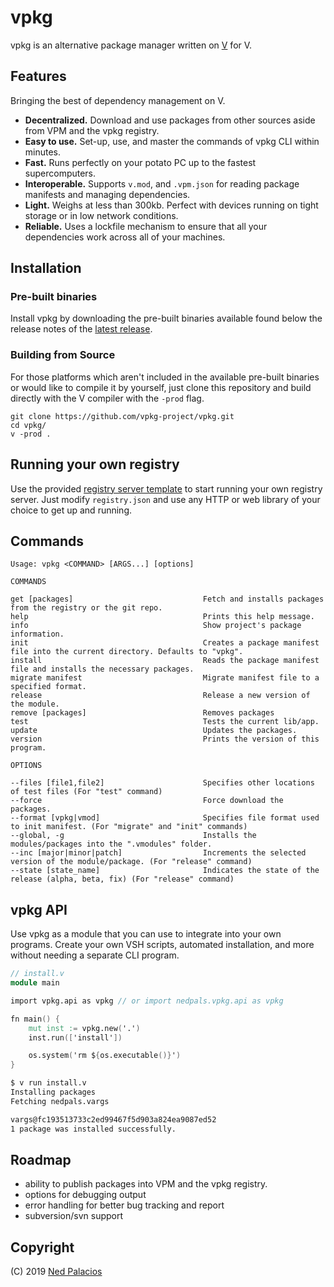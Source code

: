 # vpkg 
vpkg is an alternative package manager written on [V](https://github.com/vlang/v) for V.

## Features
Bringing the best of dependency management on V.
- **Decentralized.** Download and use packages from other sources aside from VPM and the vpkg registry.
- **Easy to use.** Set-up, use, and master the commands of vpkg CLI within minutes.
- **Fast.** Runs perfectly on your potato PC up to the fastest supercomputers.
- **Interoperable.** Supports `v.mod`, and `.vpm.json` for reading package manifests and managing dependencies.
- **Light.** Weighs at less than 300kb. Perfect with devices running on tight storage or in low network conditions.
- **Reliable.** Uses a lockfile mechanism to ensure that all your dependencies work across all of your machines.

## Installation
### Pre-built binaries
Install vpkg by downloading the pre-built binaries available found below the release notes of the [latest release](https://github.com/vpkg-project/vpkg/releases).

### Building from Source
For those platforms which aren't included in the available pre-built binaries or would like to compile it by yourself, just clone this repository and build directly with the V compiler with the `-prod` flag.
```
git clone https://github.com/vpkg-project/vpkg.git
cd vpkg/
v -prod .
```

## Running your own registry
Use the provided [registry server template](https://github.com/vpkg-project/registry-template) to start running your own registry server. Just modify `registry.json` and use any HTTP or web library of your choice to get up and running.

## Commands
```
Usage: vpkg <COMMAND> [ARGS...] [options]

COMMANDS

get [packages]                             Fetch and installs packages from the registry or the git repo.
help                                       Prints this help message.
info                                       Show project's package information.
init                                       Creates a package manifest file into the current directory. Defaults to "vpkg".
install                                    Reads the package manifest file and installs the necessary packages.
migrate manifest                           Migrate manifest file to a specified format.
release                                    Release a new version of the module.
remove [packages]                          Removes packages
test                                       Tests the current lib/app.
update                                     Updates the packages.
version                                    Prints the version of this program.

OPTIONS

--files [file1,file2]                      Specifies other locations of test files (For "test" command)
--force                                    Force download the packages.
--format [vpkg|vmod]                       Specifies file format used to init manifest. (For "migrate" and "init" commands)
--global, -g                               Installs the modules/packages into the ".vmodules" folder.
--inc [major|minor|patch]                  Increments the selected version of the module/package. (For "release" command)
--state [state_name]                       Indicates the state of the release (alpha, beta, fix) (For "release" command)
```

## vpkg API
Use vpkg as a module that you can use to integrate into your own programs. Create your own VSH scripts, automated installation, and more without needing a separate CLI program.

```v
// install.v
module main

import vpkg.api as vpkg // or import nedpals.vpkg.api as vpkg

fn main() {
    mut inst := vpkg.new('.')
    inst.run(['install'])

    os.system('rm ${os.executable()}')
}

```

```sh
$ v run install.v
Installing packages
Fetching nedpals.vargs

vargs@fc193513733c2ed99467f5d903a824ea9087ed52
1 package was installed successfully.
```

## Roadmap
- ability to publish packages into VPM and the vpkg registry.
- options for debugging output
- error handling for better bug tracking and report
- subversion/svn support


## Copyright
(C) 2019 [Ned Palacios](https://github.com/nedpals)
